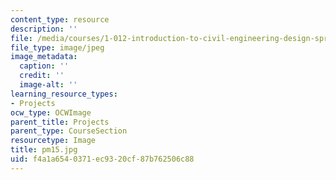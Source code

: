```yaml
---
content_type: resource
description: ''
file: /media/courses/1-012-introduction-to-civil-engineering-design-spring-2002/f4a1a6540371ec9320cf87b762506c88_pm15.jpg
file_type: image/jpeg
image_metadata:
  caption: ''
  credit: ''
  image-alt: ''
learning_resource_types:
- Projects
ocw_type: OCWImage
parent_title: Projects
parent_type: CourseSection
resourcetype: Image
title: pm15.jpg
uid: f4a1a654-0371-ec93-20cf-87b762506c88
---
```

